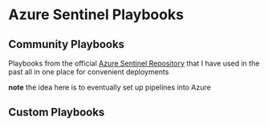 # Azure Sentinel Playbooks

## Community Playbooks
Playbooks from the official [Azure Sentinel Repository](https://github.com/Azure/Azure-Sentinel) that I have used in the past all in one place for convenient deployments

**note** the idea here is to eventually set up pipelines into Azure

## Custom Playbooks
